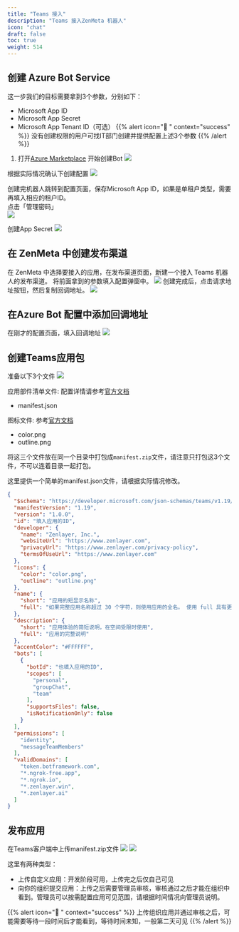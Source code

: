 ```yaml
---
title: "Teams 接入"
description: "Teams 接入ZenMeta 机器人"
icon: "chat"
draft: false
toc: true
weight: 514
---
```


## 创建 Azure Bot Service
这一步我们的目标需要拿到3个参数，分别如下：
- Microsoft App ID
- Microsoft App Secret
- Microsoft App Tenant ID（可选）
{{% alert icon="🤖 " context="success" %}}
没有创建权限的用户可找IT部门创建并提供配置上述3个参数
{{% /alert %}}

1. 打开[Azure Marketplace](https://portal.azure.com/#view/Microsoft_Azure_Marketplace/GalleryItemDetailsBladeNopdl/id/Microsoft.AzureBot)
开始创建Bot
![](/imgs/teams1.png)

根据实际情况确认下创建配置
![](/imgs/teams2.png)

创建完机器人跳转到配置页面，保存Microsoft App ID，如果是单租户类型，需要再填入相应的租户ID。   
点击「管理密码」    
![](/imgs/teams3.png)

创建App Secret
![](/imgs/teams4.png)

## 在 ZenMeta 中创建发布渠道
在 ZenMeta 中选择要接入的应用，在发布渠道页面，新建一个接入 Teams 机器人的发布渠道。
将前面拿到的参数填入配置弹窗中。
![](/imgs/teams5.png)
创建完成后，点击请求地址按钮，然后复制回调地址。
![](/imgs/teams6.png)

## 在Azure Bot 配置中添加回调地址

在刚才的配置页面，填入回调地址
![](/imgs/teams7.png)

## 创建Teams应用包

准备以下3个文件
![](/imgs/teams10.png)

应用部件清单文件: 配置详情请参考[官方文档](https://learn.microsoft.com/zh-cn/microsoftteams/platform/resources/schema/manifest-schema)     
-  manifest.json   

图标文件: 参考[官方文档](https://learn.microsoft.com/zh-cn/microsoftteams/platform/concepts/build-and-test/apps-package#app-icons)  
- color.png
- outline.png    

将这三个文件放在同一个目录中打包成`manifest.zip`文件，请注意只打包这3个文件，不可以连着目录一起打包。

这里提供一个简单的manifest.json文件，请根据实际情况修改。   
```JSON
{
  "$schema": "https://developer.microsoft.com/json-schemas/teams/v1.19/MicrosoftTeams.schema.json",
  "manifestVersion": "1.19",
  "version": "1.0.0",
  "id": "填入应用的ID",
  "developer": {
    "name": "Zenlayer, Inc.",
    "websiteUrl": "https://www.zenlayer.com",
    "privacyUrl": "https://www.zenlayer.com/privacy-policy",
    "termsOfUseUrl": "https://www.zenlayer.com"
  },
  "icons": {
    "color": "color.png",
    "outline": "outline.png"
  },
  "name": {
    "short": "应用的短显示名称",
    "full": "如果完整应用名称超过 30 个字符，则使用应用的全名。 使用 full 具有更多空间的属性，例如应用目录或应用详细信息页"
  },
  "description": {
    "short": "应用体验的简短说明，在空间受限时使用",
    "full": "应用的完整说明"
  },
  "accentColor": "#FFFFFF",
  "bots": [
    {
      "botId": "也填入应用的ID",
      "scopes": [
        "personal",
        "groupChat",
        "team"
      ],
      "supportsFiles": false,
      "isNotificationOnly": false
    }
  ],
  "permissions": [
    "identity",
    "messageTeamMembers"
  ],
  "validDomains": [
    "token.botframework.com",
    "*.ngrok-free.app",
    "*.ngrok.io",
    "*.zenlayer.win",
    "*.zenlayer.ai"
  ]
}
```

## 发布应用
在Teams客户端中上传manifest.zip文件
![](/imgs/teams8.png)
![](/imgs/teams9.png)     

这里有两种类型：
- 上传自定义应用：开发阶段可用，上传完之后仅自己可见
- 向你的组织提交应用：上传之后需要管理员审核，审核通过之后才能在组织中看到。管理员可以按需配置应用可见范围，请根据时间情况向管理员说明。

{{% alert icon="🤖 " context="success" %}}
上传组织应用并通过审核之后，可能需要等待一段时间后才能看到，等待时间未知，一般第二天可见
{{% /alert %}}